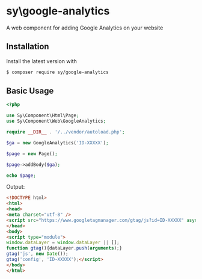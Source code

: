# sy\google-analytics

A web component for adding Google Analytics on your website

## Installation

Install the latest version with

```bash
$ composer require sy/google-analytics
```

## Basic Usage

```php
<?php

use Sy\Component\Html\Page;
use Sy\Component\Web\GoogleAnalytics;

require __DIR__ . '/../vendor/autoload.php';

$ga = new GoogleAnalytics('ID-XXXXX');

$page = new Page();

$page->addBody($ga);

echo $page;
```

Output:
```html
<!DOCTYPE html>
<html>
<head>
<meta charset="utf-8" />
<script src="https://www.googletagmanager.com/gtag/js?id=ID-XXXXX" async></script>
</head>
<body>
<script type="module">
window.dataLayer = window.dataLayer || [];
function gtag(){dataLayer.push(arguments);}
gtag('js', new Date());
gtag('config', 'ID-XXXXX');</script>
</body>
</html>
```